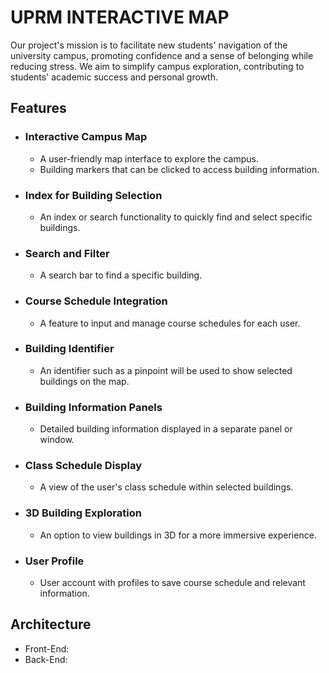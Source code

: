 # UPRM INTERACTIVE MAP
Our project's mission is to facilitate new students' navigation of the university campus, promoting confidence and a sense of belonging while reducing stress. We aim to simplify campus exploration, contributing to students' academic success and personal growth.

## Features
- ### Interactive Campus Map
  - A user-friendly map interface to explore the campus.
  - Building markers that can be clicked to access building information.

- ### Index for Building Selection
  - An index or search functionality to quickly find and select specific buildings.

- ### Search and Filter
  - A search bar to find a specific building.

- ### Course Schedule Integration
  - A feature to input and manage course schedules for each user.

- ### Building Identifier
  - An identifier such as a pinpoint will be used to show selected buildings on the map.

- ### Building Information Panels
  - Detailed building information displayed in a separate panel or window.

- ### Class Schedule Display
  - A view of the user's class schedule within selected buildings.

- ### 3D Building Exploration
  - An option to view buildings in 3D for a more immersive experience.

- ### User Profile
  - User account with profiles to save course schedule and relevant information.

## Architecture
* Front-End:
* Back-End:
